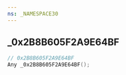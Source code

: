 ```yaml
---
ns: _NAMESPACE30
---
```

## _0x2B8B605F2A9E64BF

```c
// 0x2B8B605F2A9E64BF
Any _0x2B8B605F2A9E64BF();
```

